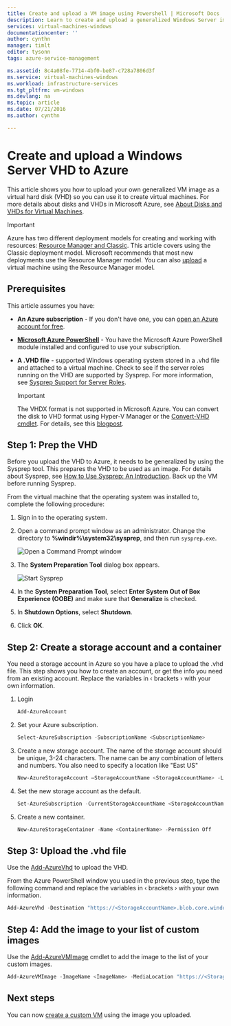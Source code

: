 ```yaml
---
title: Create and upload a VM image using Powershell | Microsoft Docs
description: Learn to create and upload a generalized Windows Server image (VHD) using the classic deployment model and Azure Powershell.
services: virtual-machines-windows
documentationcenter: ''
author: cynthn
manager: timlt
editor: tysonn
tags: azure-service-management

ms.assetid: 8c4a08fe-7714-4bf0-be87-c728a7806d3f
ms.service: virtual-machines-windows
ms.workload: infrastructure-services
ms.tgt_pltfrm: vm-windows
ms.devlang: na
ms.topic: article
ms.date: 07/21/2016
ms.author: cynthn

---
```

# Create and upload a Windows Server VHD to Azure
This article shows you how to upload your own generalized VM image as a virtual hard disk (VHD) so you can use it to create virtual machines. For more details about disks and VHDs in Microsoft Azure, see [About Disks and VHDs for Virtual Machines](virtual-machines-linux-about-disks-vhds.md?toc=%2fazure%2fvirtual-machines%2flinux%2ftoc.json).

> [!IMPORTANT]
> Azure has two different deployment models for creating and working with resources: [Resource Manager and Classic](../azure-resource-manager/resource-manager-deployment-model.md). This article covers using the Classic deployment model. Microsoft recommends that most new deployments use the Resource Manager model. You can also [upload](virtual-machines-windows-upload-image.md?toc=%2fazure%2fvirtual-machines%2fwindows%2ftoc.json) a virtual machine using the Resource Manager model.

## Prerequisites
This article assumes you have:

* **An Azure subscription** - If you don't have one, you can [open an Azure account for free](https://azure.microsoft.com/pricing/free-trial/?WT.mc_id=A261C142F).
* **[Microsoft Azure PowerShell](/powershell/azureps-cmdlets-docs)** - You have the Microsoft Azure PowerShell module installed and configured to use your subscription.
* **A .VHD file** - supported Windows operating system stored in a .vhd file and attached to a virtual machine. Check to see if the server roles running on the VHD are supported by Sysprep. For more information, see [Sysprep Support for Server Roles](https://msdn.microsoft.com/windows/hardware/commercialize/manufacture/desktop/sysprep-support-for-server-roles).

    > [!IMPORTANT]
    > The VHDX format is not supported in Microsoft Azure. You can convert the disk to VHD format using Hyper-V Manager or the [Convert-VHD cmdlet](http://technet.microsoft.com/library/hh848454.aspx). For details, see this [blogpost](http://blogs.msdn.com/b/virtual_pc_guy/archive/2012/10/03/using-powershell-to-convert-a-vhd-to-a-vhdx.aspx).

## Step 1: Prep the VHD
Before you upload the VHD to Azure, it needs to be generalized by using the Sysprep tool. This prepares the VHD to be used as an image. For details about Sysprep, see [How to Use Sysprep: An Introduction](http://technet.microsoft.com/library/bb457073.aspx). Back up the VM before running Sysprep.

From the virtual machine that the operating system was installed to, complete the following procedure:

1. Sign in to the operating system.
2. Open a command prompt window as an administrator. Change the directory to **%windir%\system32\sysprep**, and then run `sysprep.exe`.

    ![Open a Command Prompt window](./media/virtual-machines-windows-classic-createupload-vhd/sysprep_commandprompt.png)
3. The **System Preparation Tool** dialog box appears.

   ![Start Sysprep](./media/virtual-machines-windows-classic-createupload-vhd/sysprepgeneral.png)
4. In the **System Preparation Tool**, select **Enter System Out of Box Experience (OOBE)** and make sure that **Generalize** is checked.
5. In **Shutdown Options**, select **Shutdown**.
6. Click **OK**.

## Step 2: Create a storage account and a container
You need a storage account in Azure so you have a place to upload the .vhd file. This step shows you how to create an account, or get the info you need from an existing account. Replace the variables in &lsaquo; brackets &rsaquo; with your own information.

1. Login

    ```powershell
    Add-AzureAccount
    ```

2. Set your Azure subscription.

    ```powershell
    Select-AzureSubscription -SubscriptionName <SubscriptionName>
    ```

3. Create a new storage account. The name of the storage account should be unique, 3-24 characters. The name can be any combination of letters and numbers. You also need to specify a location like "East US"

    ```powershell
    New-AzureStorageAccount –StorageAccountName <StorageAccountName> -Location <Location>
    ```

4. Set the new storage account as the default.

    ```powershell
    Set-AzureSubscription -CurrentStorageAccountName <StorageAccountName> -SubscriptionName <SubscriptionName>
    ```

5. Create a new container.

    ```powershell
    New-AzureStorageContainer -Name <ContainerName> -Permission Off
    ```

## Step 3: Upload the .vhd file
Use the [Add-AzureVhd](http://msdn.microsoft.com/library/dn495173.aspx) to upload the VHD.

From the Azure PowerShell window you used in the previous step, type the following command and replace the variables in &lsaquo; brackets &rsaquo; with your own information.

```powershell
Add-AzureVhd -Destination "https://<StorageAccountName>.blob.core.windows.net/<ContainerName>/<vhdName>.vhd" -LocalFilePath <LocalPathtoVHDFile>
```

## Step 4: Add the image to your list of custom images
Use the [Add-AzureVMImage](https://msdn.microsoft.com/library/mt589167.aspx) cmdlet to add the image to the list of your custom images.

```powershell
Add-AzureVMImage -ImageName <ImageName> -MediaLocation "https://<StorageAccountName>.blob.core.windows.net/<ContainerName>/<vhdName>.vhd" -OS "Windows"
```

## Next steps
You can now [create a custom VM](virtual-machines-windows-classic-createportal.md?toc=%2fazure%2fvirtual-machines%2fwindows%2fclassic%2ftoc.json) using the image you uploaded.
